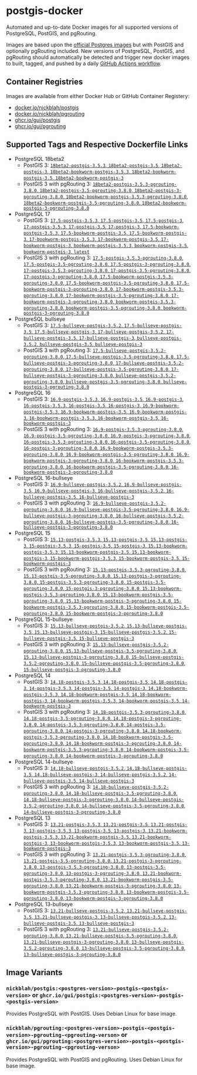 # postgis-docker

Automated and up-to-date Docker images for all supported versions of PostgreSQL, PostGIS, and pgRouting.

Images are based upon the [official Postgres images](https://hub.docker.com/_/postgres) but with PostGIS and optionally pgRouting included. New versions of PostgreSQL, PostGIS, and pgRouting should automatically be detected and trigger new docker images to built, tagged, and pushed by a daily [GitHub Actions workflow](https://github.com/GUI/postgis-docker/blob/main/.github/workflows/main.yml).

## Container Registries

Images are available from either Docker Hub or GitHub Container Registery:

- [docker.io/nickblah/postgis](https://hub.docker.com/r/nickblah/postgis)
- [docker.io/nickblah/pgrouting](https://hub.docker.com/r/nickblah/pgrouting)
- [ghcr.io/gui/postgis](https://github.com/users/GUI/packages/container/package/postgis)
- [ghcr.io/gui/pgrouting](https://github.com/users/GUI/packages/container/package/pgrouting)

## Supported Tags and Respective Dockerfile Links

- PostgreSQL 18beta2
  - PostGIS 3: [`18beta2-postgis-3.5.3`, `18beta2-postgis-3.5`, `18beta2-postgis-3`, `18beta2-bookworm-postgis-3.5.3`, `18beta2-bookworm-postgis-3.5`, `18beta2-bookworm-postgis-3`](https://github.com/GUI/variant-docker/blob/main/18/bookworm/postgis-3/Dockerfile)
  - PostGIS 3 with pgRouting 3: [`18beta2-postgis-3.5.3-pgrouting-3.8.0`, `18beta2-postgis-3.5-pgrouting-3.8.0`, `18beta2-postgis-3-pgrouting-3.8.0`, `18beta2-bookworm-postgis-3.5.3-pgrouting-3.8.0`, `18beta2-bookworm-postgis-3.5-pgrouting-3.8.0`, `18beta2-bookworm-postgis-3-pgrouting-3.8.0`](https://github.com/GUI/variant-docker/blob/main/18/bookworm/postgis-3-pgrouting-3/Dockerfile)
- PostgreSQL 17
  - PostGIS 3: [`17.5-postgis-3.5.3`, `17.5-postgis-3.5`, `17.5-postgis-3`, `17-postgis-3.5.3`, `17-postgis-3.5`, `17-postgis-3`, `17.5-bookworm-postgis-3.5.3`, `17.5-bookworm-postgis-3.5`, `17.5-bookworm-postgis-3`, `17-bookworm-postgis-3.5.3`, `17-bookworm-postgis-3.5`, `17-bookworm-postgis-3`, `bookworm-postgis-3.5.3`, `bookworm-postgis-3.5`, `bookworm-postgis-3`, `latest`](https://github.com/GUI/variant-docker/blob/main/17/bookworm/postgis-3/Dockerfile)
  - PostGIS 3 with pgRouting 3: [`17.5-postgis-3.5.3-pgrouting-3.8.0`, `17.5-postgis-3.5-pgrouting-3.8.0`, `17.5-postgis-3-pgrouting-3.8.0`, `17-postgis-3.5.3-pgrouting-3.8.0`, `17-postgis-3.5-pgrouting-3.8.0`, `17-postgis-3-pgrouting-3.8.0`, `17.5-bookworm-postgis-3.5.3-pgrouting-3.8.0`, `17.5-bookworm-postgis-3.5-pgrouting-3.8.0`, `17.5-bookworm-postgis-3-pgrouting-3.8.0`, `17-bookworm-postgis-3.5.3-pgrouting-3.8.0`, `17-bookworm-postgis-3.5-pgrouting-3.8.0`, `17-bookworm-postgis-3-pgrouting-3.8.0`, `bookworm-postgis-3.5.3-pgrouting-3.8.0`, `bookworm-postgis-3.5-pgrouting-3.8.0`, `bookworm-postgis-3-pgrouting-3.8.0`](https://github.com/GUI/variant-docker/blob/main/17/bookworm/postgis-3-pgrouting-3/Dockerfile)
- PostgreSQL bullseye
  - PostGIS 3: [`17.5-bullseye-postgis-3.5.2`, `17.5-bullseye-postgis-3.5`, `17.5-bullseye-postgis-3`, `17-bullseye-postgis-3.5.2`, `17-bullseye-postgis-3.5`, `17-bullseye-postgis-3`, `bullseye-postgis-3.5.2`, `bullseye-postgis-3.5`, `bullseye-postgis-3`](https://github.com/GUI/variant-docker/blob/main/17/bullseye/postgis-3/Dockerfile)
  - PostGIS 3 with pgRouting 3: [`17.5-bullseye-postgis-3.5.2-pgrouting-3.8.0`, `17.5-bullseye-postgis-3.5-pgrouting-3.8.0`, `17.5-bullseye-postgis-3-pgrouting-3.8.0`, `17-bullseye-postgis-3.5.2-pgrouting-3.8.0`, `17-bullseye-postgis-3.5-pgrouting-3.8.0`, `17-bullseye-postgis-3-pgrouting-3.8.0`, `bullseye-postgis-3.5.2-pgrouting-3.8.0`, `bullseye-postgis-3.5-pgrouting-3.8.0`, `bullseye-postgis-3-pgrouting-3.8.0`](https://github.com/GUI/variant-docker/blob/main/17/bullseye/postgis-3-pgrouting-3/Dockerfile)
- PostgreSQL 16
  - PostGIS 3: [`16.9-postgis-3.5.3`, `16.9-postgis-3.5`, `16.9-postgis-3`, `16-postgis-3.5.3`, `16-postgis-3.5`, `16-postgis-3`, `16.9-bookworm-postgis-3.5.3`, `16.9-bookworm-postgis-3.5`, `16.9-bookworm-postgis-3`, `16-bookworm-postgis-3.5.3`, `16-bookworm-postgis-3.5`, `16-bookworm-postgis-3`](https://github.com/GUI/variant-docker/blob/main/16/bookworm/postgis-3/Dockerfile)
  - PostGIS 3 with pgRouting 3: [`16.9-postgis-3.5.3-pgrouting-3.8.0`, `16.9-postgis-3.5-pgrouting-3.8.0`, `16.9-postgis-3-pgrouting-3.8.0`, `16-postgis-3.5.3-pgrouting-3.8.0`, `16-postgis-3.5-pgrouting-3.8.0`, `16-postgis-3-pgrouting-3.8.0`, `16.9-bookworm-postgis-3.5.3-pgrouting-3.8.0`, `16.9-bookworm-postgis-3.5-pgrouting-3.8.0`, `16.9-bookworm-postgis-3-pgrouting-3.8.0`, `16-bookworm-postgis-3.5.3-pgrouting-3.8.0`, `16-bookworm-postgis-3.5-pgrouting-3.8.0`, `16-bookworm-postgis-3-pgrouting-3.8.0`](https://github.com/GUI/variant-docker/blob/main/16/bookworm/postgis-3-pgrouting-3/Dockerfile)
- PostgreSQL 16-bullseye
  - PostGIS 3: [`16.9-bullseye-postgis-3.5.2`, `16.9-bullseye-postgis-3.5`, `16.9-bullseye-postgis-3`, `16-bullseye-postgis-3.5.2`, `16-bullseye-postgis-3.5`, `16-bullseye-postgis-3`](https://github.com/GUI/variant-docker/blob/main/16/bullseye/postgis-3/Dockerfile)
  - PostGIS 3 with pgRouting 3: [`16.9-bullseye-postgis-3.5.2-pgrouting-3.8.0`, `16.9-bullseye-postgis-3.5-pgrouting-3.8.0`, `16.9-bullseye-postgis-3-pgrouting-3.8.0`, `16-bullseye-postgis-3.5.2-pgrouting-3.8.0`, `16-bullseye-postgis-3.5-pgrouting-3.8.0`, `16-bullseye-postgis-3-pgrouting-3.8.0`](https://github.com/GUI/variant-docker/blob/main/16/bullseye/postgis-3-pgrouting-3/Dockerfile)
- PostgreSQL 15
  - PostGIS 3: [`15.13-postgis-3.5.3`, `15.13-postgis-3.5`, `15.13-postgis-3`, `15-postgis-3.5.3`, `15-postgis-3.5`, `15-postgis-3`, `15.13-bookworm-postgis-3.5.3`, `15.13-bookworm-postgis-3.5`, `15.13-bookworm-postgis-3`, `15-bookworm-postgis-3.5.3`, `15-bookworm-postgis-3.5`, `15-bookworm-postgis-3`](https://github.com/GUI/variant-docker/blob/main/15/bookworm/postgis-3/Dockerfile)
  - PostGIS 3 with pgRouting 3: [`15.13-postgis-3.5.3-pgrouting-3.8.0`, `15.13-postgis-3.5-pgrouting-3.8.0`, `15.13-postgis-3-pgrouting-3.8.0`, `15-postgis-3.5.3-pgrouting-3.8.0`, `15-postgis-3.5-pgrouting-3.8.0`, `15-postgis-3-pgrouting-3.8.0`, `15.13-bookworm-postgis-3.5.3-pgrouting-3.8.0`, `15.13-bookworm-postgis-3.5-pgrouting-3.8.0`, `15.13-bookworm-postgis-3-pgrouting-3.8.0`, `15-bookworm-postgis-3.5.3-pgrouting-3.8.0`, `15-bookworm-postgis-3.5-pgrouting-3.8.0`, `15-bookworm-postgis-3-pgrouting-3.8.0`](https://github.com/GUI/variant-docker/blob/main/15/bookworm/postgis-3-pgrouting-3/Dockerfile)
- PostgreSQL 15-bullseye
  - PostGIS 3: [`15.13-bullseye-postgis-3.5.2`, `15.13-bullseye-postgis-3.5`, `15.13-bullseye-postgis-3`, `15-bullseye-postgis-3.5.2`, `15-bullseye-postgis-3.5`, `15-bullseye-postgis-3`](https://github.com/GUI/variant-docker/blob/main/15/bullseye/postgis-3/Dockerfile)
  - PostGIS 3 with pgRouting 3: [`15.13-bullseye-postgis-3.5.2-pgrouting-3.8.0`, `15.13-bullseye-postgis-3.5-pgrouting-3.8.0`, `15.13-bullseye-postgis-3-pgrouting-3.8.0`, `15-bullseye-postgis-3.5.2-pgrouting-3.8.0`, `15-bullseye-postgis-3.5-pgrouting-3.8.0`, `15-bullseye-postgis-3-pgrouting-3.8.0`](https://github.com/GUI/variant-docker/blob/main/15/bullseye/postgis-3-pgrouting-3/Dockerfile)
- PostgreSQL 14
  - PostGIS 3: [`14.18-postgis-3.5.3`, `14.18-postgis-3.5`, `14.18-postgis-3`, `14-postgis-3.5.3`, `14-postgis-3.5`, `14-postgis-3`, `14.18-bookworm-postgis-3.5.3`, `14.18-bookworm-postgis-3.5`, `14.18-bookworm-postgis-3`, `14-bookworm-postgis-3.5.3`, `14-bookworm-postgis-3.5`, `14-bookworm-postgis-3`](https://github.com/GUI/variant-docker/blob/main/14/bookworm/postgis-3/Dockerfile)
  - PostGIS 3 with pgRouting 3: [`14.18-postgis-3.5.3-pgrouting-3.8.0`, `14.18-postgis-3.5-pgrouting-3.8.0`, `14.18-postgis-3-pgrouting-3.8.0`, `14-postgis-3.5.3-pgrouting-3.8.0`, `14-postgis-3.5-pgrouting-3.8.0`, `14-postgis-3-pgrouting-3.8.0`, `14.18-bookworm-postgis-3.5.3-pgrouting-3.8.0`, `14.18-bookworm-postgis-3.5-pgrouting-3.8.0`, `14.18-bookworm-postgis-3-pgrouting-3.8.0`, `14-bookworm-postgis-3.5.3-pgrouting-3.8.0`, `14-bookworm-postgis-3.5-pgrouting-3.8.0`, `14-bookworm-postgis-3-pgrouting-3.8.0`](https://github.com/GUI/variant-docker/blob/main/14/bookworm/postgis-3-pgrouting-3/Dockerfile)
- PostgreSQL 14-bullseye
  - PostGIS 3: [`14.18-bullseye-postgis-3.5.2`, `14.18-bullseye-postgis-3.5`, `14.18-bullseye-postgis-3`, `14-bullseye-postgis-3.5.2`, `14-bullseye-postgis-3.5`, `14-bullseye-postgis-3`](https://github.com/GUI/variant-docker/blob/main/14/bullseye/postgis-3/Dockerfile)
  - PostGIS 3 with pgRouting 3: [`14.18-bullseye-postgis-3.5.2-pgrouting-3.8.0`, `14.18-bullseye-postgis-3.5-pgrouting-3.8.0`, `14.18-bullseye-postgis-3-pgrouting-3.8.0`, `14-bullseye-postgis-3.5.2-pgrouting-3.8.0`, `14-bullseye-postgis-3.5-pgrouting-3.8.0`, `14-bullseye-postgis-3-pgrouting-3.8.0`](https://github.com/GUI/variant-docker/blob/main/14/bullseye/postgis-3-pgrouting-3/Dockerfile)
- PostgreSQL 13
  - PostGIS 3: [`13.21-postgis-3.5.3`, `13.21-postgis-3.5`, `13.21-postgis-3`, `13-postgis-3.5.3`, `13-postgis-3.5`, `13-postgis-3`, `13.21-bookworm-postgis-3.5.3`, `13.21-bookworm-postgis-3.5`, `13.21-bookworm-postgis-3`, `13-bookworm-postgis-3.5.3`, `13-bookworm-postgis-3.5`, `13-bookworm-postgis-3`](https://github.com/GUI/variant-docker/blob/main/13/bookworm/postgis-3/Dockerfile)
  - PostGIS 3 with pgRouting 3: [`13.21-postgis-3.5.3-pgrouting-3.8.0`, `13.21-postgis-3.5-pgrouting-3.8.0`, `13.21-postgis-3-pgrouting-3.8.0`, `13-postgis-3.5.3-pgrouting-3.8.0`, `13-postgis-3.5-pgrouting-3.8.0`, `13-postgis-3-pgrouting-3.8.0`, `13.21-bookworm-postgis-3.5.3-pgrouting-3.8.0`, `13.21-bookworm-postgis-3.5-pgrouting-3.8.0`, `13.21-bookworm-postgis-3-pgrouting-3.8.0`, `13-bookworm-postgis-3.5.3-pgrouting-3.8.0`, `13-bookworm-postgis-3.5-pgrouting-3.8.0`, `13-bookworm-postgis-3-pgrouting-3.8.0`](https://github.com/GUI/variant-docker/blob/main/13/bookworm/postgis-3-pgrouting-3/Dockerfile)
- PostgreSQL 13-bullseye
  - PostGIS 3: [`13.21-bullseye-postgis-3.5.2`, `13.21-bullseye-postgis-3.5`, `13.21-bullseye-postgis-3`, `13-bullseye-postgis-3.5.2`, `13-bullseye-postgis-3.5`, `13-bullseye-postgis-3`](https://github.com/GUI/variant-docker/blob/main/13/bullseye/postgis-3/Dockerfile)
  - PostGIS 3 with pgRouting 3: [`13.21-bullseye-postgis-3.5.2-pgrouting-3.8.0`, `13.21-bullseye-postgis-3.5-pgrouting-3.8.0`, `13.21-bullseye-postgis-3-pgrouting-3.8.0`, `13-bullseye-postgis-3.5.2-pgrouting-3.8.0`, `13-bullseye-postgis-3.5-pgrouting-3.8.0`, `13-bullseye-postgis-3-pgrouting-3.8.0`](https://github.com/GUI/variant-docker/blob/main/13/bullseye/postgis-3-pgrouting-3/Dockerfile)

## Image Variants

### `nickblah/postgis:<postgres-version>-postgis-<postgis-version>` or `ghcr.io/gui/postgis:<postgres-version>-postgis-<postgis-version>`
Provides PostgreSQL with PostGIS. Uses Debian Linux for base image.

### `nickblah/pgrouting:<postgres-version>-postgis-<postgis-version>-pgrouting-<pgrouting-verson>` or `ghcr.io/gui/pgrouting:<postgres-version>-postgis-<postgis-version>-pgrouting-<pgrouting-verson>`
Provides PostgreSQL with PostGIS and pgRouting. Uses Debian Linux for base image.
